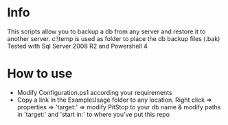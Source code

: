 # Info
This scripts allow you to backup a db from any server and restore it to another server.
c:\temp is used as folder to place the db backup files (.bak)
Tested with Sql Server 2008 R2 and Powershell 4

# How to use
- Modify Configuration.ps1 according your requirements
- Copy a link in the ExampleUsage folder to any location. Right click => properties => 'target:' => modify PitStop to your db name & modify paths in 'target:' and 'start in:' to where you've put this repo
